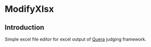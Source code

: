# ModifyXlsx
## Introduction
Simple excel file editor for excel output of [Quera](https://quera.ir) judging framework.
